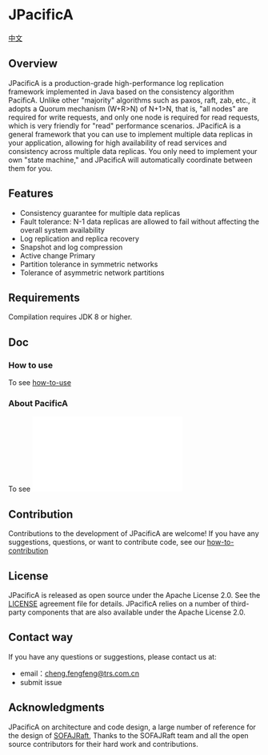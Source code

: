 <!--
    Licensed to the Apache Software Foundation (ASF) under one or more
    contributor license agreements.  See the NOTICE file distributed with
    this work for additional information regarding copyright ownership.
    The ASF licenses this file to You under the Apache License, Version 2.0
    the "License"); you may not use this file except in compliance with
    the License.  You may obtain a copy of the License at

        http://www.apache.org/licenses/LICENSE-2.0

    Unless required by applicable law or agreed to in writing, software
    distributed under the License is distributed on an "AS IS" BASIS,
    WITHOUT WARRANTIES OR CONDITIONS OF ANY KIND, either express or implied.
    See the License for the specific language governing permissions and
    limitations under the License.
 -->

# JPacificA

[中文](./README_zh_CN.md)

## Overview
JPacificA is a production-grade high-performance log replication framework implemented in Java based on the consistency algorithm PacificA. 
Unlike other "majority" algorithms such as paxos, raft, zab, etc., 
it adopts a Quorum mechanism (W+R>N) of N+1>N, that is, 
"all nodes" are required for write requests, and only one node is required for read requests, 
which is very friendly for "read" performance scenarios. 
JPacificA is a general framework that you can use to implement multiple data replicas in your application, 
allowing for high availability of read services and consistency across multiple data replicas. 
You only need to implement your own "state machine," and JPacificA will automatically coordinate between them for you.


## Features
- Consistency guarantee for multiple data replicas
- Fault tolerance: N-1 data replicas are allowed to fail without affecting the overall system availability
- Log replication and replica recovery
- Snapshot and log compression
- Active change Primary
- Partition tolerance in symmetric networks
- Tolerance of asymmetric network partitions

## Requirements
Compilation requires JDK 8 or higher.


## Doc

### How to use
To see [how-to-use](./docs/how-to-use.md)

### About PacificA
To see ![《PacificA: Replication in Log-Based Distributed Storage Systems》](./docs/PacificA.pdf)


## Contribution
Contributions to the development of JPacificA are welcome!
If you have any suggestions, questions, or want to contribute code, see our [how-to-contribution](./docs/how-to-contribute.md)

## License
JPacificA is released as open source under the Apache License 2.0. See the [LICENSE](./LICENSE) agreement file for details.
JPacificA relies on a number of third-party components that are also available under the Apache License 2.0.



## Contact way
If you have any questions or suggestions, please contact us at:

- email：cheng.fengfeng@trs.com.cn
- submit issue


## Acknowledgments
JPacificA on architecture and code design, a large number of reference for the design of [SOFAJRaft](https://github.com/sofastack/sofa-jraft),
Thanks to the SOFAJRaft team and all the open source contributors for their hard work and contributions.